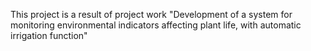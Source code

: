 This project is a result of project work "Development of a system for monitoring environmental indicators affecting plant life, with automatic irrigation function"
